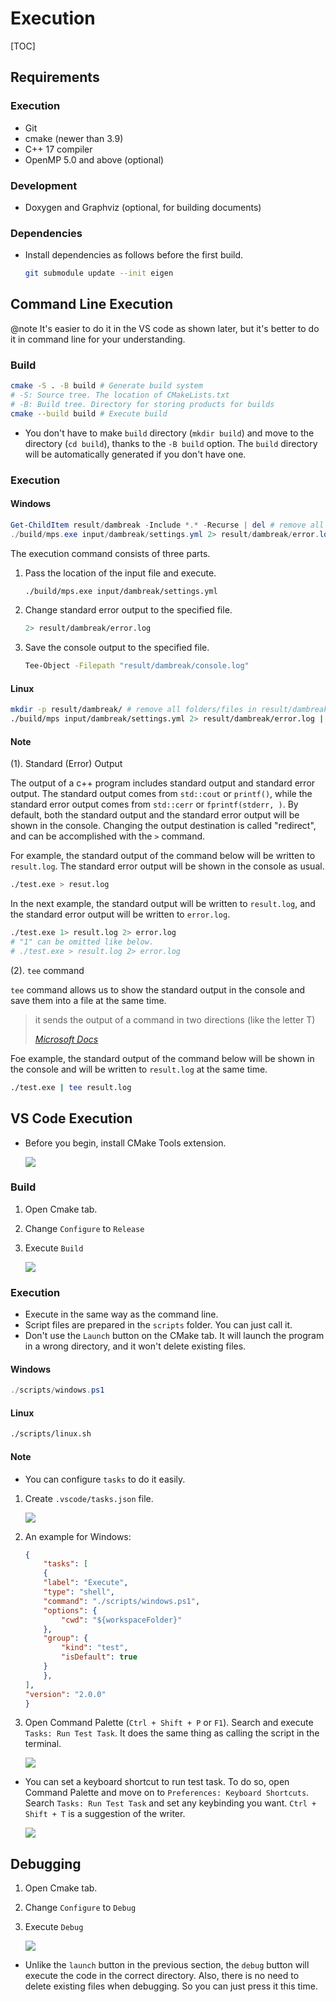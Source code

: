 # Execution

[TOC]

## Requirements
### Execution
- Git
- cmake (newer than 3.9)
- C++ 17 compiler
- OpenMP 5.0 and above (optional)

### Development
- Doxygen and Graphviz (optional, for building documents)

### Dependencies
- Install dependencies as follows before the first build.
	```bash
	git submodule update --init eigen
	```

## Command Line Execution

@note It's easier to do it in the VS code as shown later,
but it's better to do it in command line for your understanding.

### Build
```bash
cmake -S . -B build # Generate build system
# -S: Source tree. The location of CMakeLists.txt
# -B: Build tree. Directory for storing products for builds
cmake --build build # Execute build
```

- You don't have to make `build` directory (`mkdir build`) 
  and move to the directory (`cd build`), thanks to the `-B build` option. 
  The `build` directory will be automatically generated if you don't have one.

### Execution
#### Windows
```powershell
Get-ChildItem result/dambreak -Include *.* -Recurse | del # remove all folders/files in result/dambreak
./build/mps.exe input/dambreak/settings.yml 2> result/dambreak/error.log | Tee-Object -FilePath "result/dambreak/console.log" # run simulation
```
The execution command consists of three parts.
1. Pass the location of the input file and execute.
	```bash
	./build/mps.exe input/dambreak/settings.yml
	```
2. Change standard error output to the specified file.
	```bash
	2> result/dambreak/error.log
	```
3. Save the console output to the specified file.
	```bash
	Tee-Object -Filepath "result/dambreak/console.log"
	``` 

#### Linux
```bash
mkdir -p result/dambreak/ # remove all folders/files in result/dambreak
./build/mps input/dambreak/settings.yml 2> result/dambreak/error.log | tee result/dambreak/console.log # run simulation
```

#### Note
(1). Standard (Error) Output

The output of a c++ program includes standard output and standard error output.
The standard output comes from `std::cout` or `printf()`, 
while the standard error output comes from `std::cerr` or `fprintf(stderr, )`.
By default, both the standard output and the standard error output will be shown in the console.
Changing the output destination is called "redirect", 
and can be accomplished with the `>` command.

For example, the standard output of the command below 
will be written to `result.log`. 
The standard error output will be shown in the console as usual.
```bash
./test.exe > resut.log
```

In the next example, the standard output will be written to `result.log`, 
and the standard error output will be written to `error.log`.
```bash
./test.exe 1> result.log 2> error.log
# "1" can be omitted like below.
# ./test.exe > result.log 2> error.log
```

(2). `tee` command

`tee` command allows us to show the standard output in the console
and save them into a file at the same time.

> it sends the output of a command in two directions (like the letter T)
> 
> <cite>[Microsoft Docs](https://learn.microsoft.com/en-us/powershell/module/microsoft.powershell.utility/tee-object?view=powershell-7.4&viewFallbackFrom=powershell-7.1)</cite>

Foe example, the standard output of the command below will be shown in the console 
and will be written to `result.log` at the same time.
```bash
./test.exe | tee result.log
```
## VS Code Execution
- Before you begin, install CMake Tools extension.

	![](fig/CMake_Tools.png)

### Build
1. Open Cmake tab.
2. Change `Configure` to `Release`
3. Execute `Build`

	![](fig/release_build.png)

### Execution
- Execute in the same way as the command line.
- Script files are prepared in the `scripts` folder. You can just call it.
- Don't use the `Launch` button on the CMake tab. It will launch the program in a wrong directory, and it won't delete existing files.

#### Windows
```powershell
./scripts/windows.ps1
```

#### Linux
```sh
./scripts/linux.sh
```

#### Note
- You can configure `tasks` to do it easily.

1. Create `.vscode/tasks.json` file.

	![](fig/tasks.png)

1. An example for Windows:
	```json
	{
		"tasks": [
    	{
      	"label": "Execute",
      	"type": "shell",
      	"command": "./scripts/windows.ps1",
      	"options": {
        	"cwd": "${workspaceFolder}"
      	},
      	"group": {
        	"kind": "test",
        	"isDefault": true
      	}
    	},
  	],
  	"version": "2.0.0"
	}
	```

1. Open Command Palette (`Ctrl + Shift + P` or `F1`). Search and execute `Tasks: Run Test Task`. It does the same thing as calling the script in the terminal.

	![](fig/tasks_2.png)

- You can set a keyboard shortcut to run test task. 
  To do so, open Command Palette and move on to `Preferences: Keyboard Shortcuts`.
  Search `Tasks: Run Test Task` and set any keybinding you want. 
  `Ctrl + Shift + T` is a suggestion of the writer.

	![](fig/tasks_3.png)

## Debugging
1. Open Cmake tab.
2. Change `Configure` to `Debug`
3. Execute `Debug`

	![](fig/debug.png)

- Unlike the `launch` button in the previous section, 
  the `debug` button will execute the code in the correct directory. 
  Also, there is no need to delete existing files when debugging. 
  So you can just press it this time.
